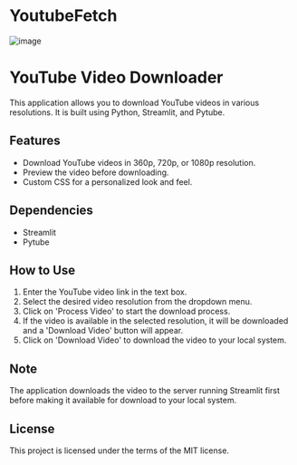 # YoutubeFetch
![image](https://github.com/AyeshaIrshad1337/YoutubeFetch/assets/104616632/6b7ad59b-f93d-40ea-97c9-6e915162923f)

# YouTube Video Downloader

This application allows you to download YouTube videos in various resolutions. It is built using Python, Streamlit, and Pytube.

## Features
- Download YouTube videos in 360p, 720p, or 1080p resolution.
- Preview the video before downloading.
- Custom CSS for a personalized look and feel.

## Dependencies
- Streamlit
- Pytube

## How to Use
1. Enter the YouTube video link in the text box.
2. Select the desired video resolution from the dropdown menu.
3. Click on 'Process Video' to start the download process.
4. If the video is available in the selected resolution, it will be downloaded and a 'Download Video' button will appear.
5. Click on 'Download Video' to download the video to your local system.

## Note
The application downloads the video to the server running Streamlit first before making it available for download to your local system.

## License
This project is licensed under the terms of the MIT license.

